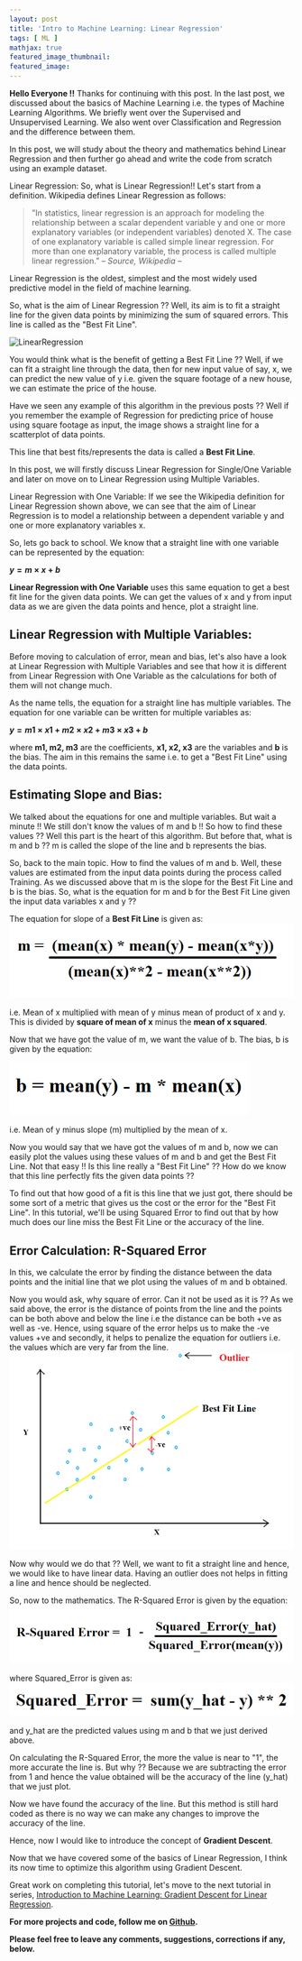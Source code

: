 ```yaml
---
layout: post
title: 'Intro to Machine Learning: Linear Regression'
tags: [ ML ]
mathjax: true
featured_image_thumbnail:
featured_image:
---
```


**Hello Everyone !!**
Thanks for continuing with this post.
In the last post, we discussed about the basics of Machine Learning i.e. the types of Machine Learning Algorithms. We briefly went over the Supervised and Unsupervised Learning. We also went over Classification and Regression and the difference between them.

In this post, we will study about the theory and mathematics behind Linear Regression and then further go ahead and write the code from scratch using an example dataset.

Linear Regression:
So, what is Linear Regression!! Let's start from a definition. Wikipedia defines Linear Regression as follows:

>”In statistics, linear regression is an approach for modeling the relationship between a scalar dependent variable y and one or more explanatory variables (or independent variables) denoted X. The case of one explanatory variable is called simple linear regression. For more than one explanatory variable, the process is called multiple linear regression.” <cite>– Source, Wikipedia –</cite>

Linear Regression is the oldest, simplest and the most widely used predictive model in the field of machine learning.

So, what is the aim of Linear Regression ?? Well, its aim is to fit a straight line for the given data points by minimizing the sum of squared errors. This line is called as the "Best Fit Line".

![LinearRegression](https://i.stack.imgur.com/u5HhK.png)

You would think what is the benefit of getting a Best Fit Line ?? Well, if we can fit a straight line through the data, then for new input value of say, x, we can predict the new value of y i.e. given the square footage of a new house, we can estimate the price of the house.

Have we seen any example of this algorithm in the previous posts ?? Well if you remember the example of Regression for predicting price of house using square footage as input, the image shows a straight line for a scatterplot of data points.

This line that best fits/represents the data is called a **Best Fit Line**.

In this post, we will firstly discuss Linear Regression for Single/One Variable and later on move on to Linear Regression using Multiple Variables.

Linear Regression with One Variable:
If we see the Wikipedia definition for Linear Regression shown above, we can see that the aim of Linear Regression is to model a relationship between a dependent variable y and one or more explanatory variables x.

So, lets go back to school. We know that a straight line with one variable can be represented by the equation:

**$y = m \times x + b$**

**Linear Regression with One Variable** uses this same equation to get a best fit line for the given data points. We can get the values of x and y from input data as we are given the data points and hence, plot a straight line.

## Linear Regression with Multiple Variables:

Before moving to calculation of error, mean and bias, let's also have a look at Linear Regression with Multiple Variables and see that how it is different from Linear Regression with One Variable as the calculations for both of them will not change much.

As the name tells, the equation for a straight line has multiple variables. The equation for one variable can be written for multiple variables as:

**$y = m1 \times x1 + m2 \times x2 + m3 \times x3 + b$**

where **m1, m2, m3** are the coefficients, **x1, x2, x3** are the variables and **b** is the bias. The aim in this remains the same i.e. to get a "Best Fit Line" using the data points.

## Estimating Slope and Bias:

We talked about the equations for one and multiple variables. But wait a minute !! We still don't know the values of m and b !! So how to find these values ?? Well this part is the heart of this algorithm. But before that, what is m and b ?? m is called the slope of the line and b represents the bias.

So, back to the main topic. How to find the values of m and b. Well, these values are estimated from the input data points during the process called Training. As we discussed above that m is the slope for the Best Fit Line and b is the bias. So, what is the equation for m and b for the Best Fit Line given the input data variables x and y ??

The equation for slope of a **Best Fit Line** is given as:
![BestFitLine](/assets/images/posts/2018/bfl_eqn.png)

i.e. Mean of x multiplied with mean of y minus mean of product of x and y. This is divided by **square of mean of x** minus the **mean of x squared**.

Now that we have got the value of m, we want the value of b. The bias, b is given by the equation:

![Bias](/assets/images/posts/2018/bias.png)

i.e. Mean of y minus slope (m) multiplied by the mean of x.

Now you would say that we have got the values of m and b, now we can easily plot the values using these values of m and b and get the Best Fit Line. Not that easy !! Is this line really a "Best Fit Line" ?? How do we know that this line perfectly fits the given data points ??

To find out that how good of a fit is this line that we just got, there should be some sort of a metric that gives us the cost or the error for the "Best Fit Line". In this tutorial, we'll be using Squared Error to find out that by how much does our line miss the Best Fit Line or the accuracy of the line.

## Error Calculation: R-Squared Error

In this, we calculate the error by finding the distance between the data points and the initial line that we plot using the values of m and b obtained.

Now you would ask, why square of error. Can it not be used as it is ?? As we said above, the error is the distance of points from the line and the points can be both above and below the line i.e the distance can be both +ve as well as -ve. Hence, using square of the error helps us to make the -ve values +ve and secondly, it helps to penalize the equation for outliers i.e. the values which are very far from the line.
![Outlier](/assets/images/posts/2018/outlier.png)

Now why would we do that ?? Well, we want to fit a straight line and hence, we would like to have linear data. Having an outlier does not helps in fitting a line and hence should be neglected.

So, now to the mathematics. The R-Squared Error is given by the equation:
![RSquared](/assets/images/posts/2018/r_squared.png)

where Squared_Error is given as:
![RSquaredError](/assets/images/posts/2018/sq_error.png)

and y_hat are the predicted values using m and b that we just derived above.

On calculating the R-Squared Error, the more the value is near to "1", the more accurate the line is. But why ?? Because we are subtracting the error from 1 and hence the value obtained will be the accuracy of the line (y_hat) that we just plot.

Now we have found the accuracy of the line. But this method is still hard coded as there is no way we can make any changes to improve the accuracy of the line.

Hence, now I would like to introduce the concept of **Gradient Descent**.

Now that we have covered some of the basics of Linear Regression, I think its now time to optimize this algorithm using Gradient Descent.

Great work on completing this tutorial, let's move to the next tutorial in series, [Introduction to Machine Learning: Gradient Descent for Linear Regression]().

**For more projects and code, follow me on [Github](https://github.com/anujdutt9).**

**Please feel free to leave any comments, suggestions, corrections if any, below.**
